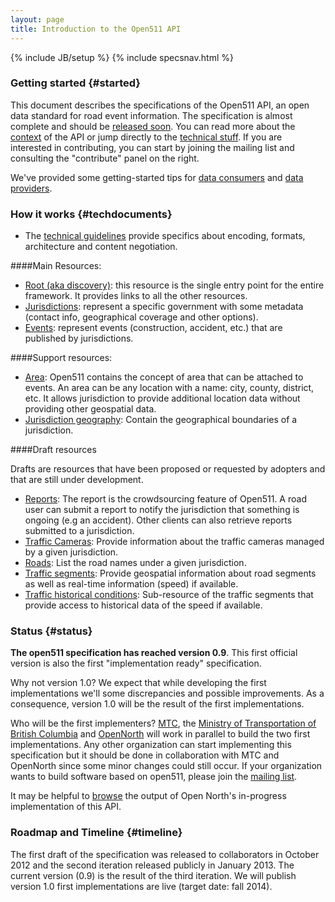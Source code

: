 ```yaml
---
layout: page
title: Introduction to the Open511 API
---
```

{% include JB/setup %}
{% include specsnav.html %}


### Getting started {#started}

This document describes the specifications of the Open511 API, an open data standard for road event information. The specification is almost complete and should be [released soon](#timeline). You can read more about the [context](context.html) of the API or jump directly to the [technical stuff](#techdocuments). If you are interested in contributing, you can start by joining the mailing list and consulting the "contribute" panel on the right.

We've provided some getting-started tips for [data consumers](consumer_guide.html) and [data providers](implementor_guide.html).


### How it works {#techdocuments}

* The [technical guidelines](guidelines.html) provide specifics about encoding, formats, architecture and content negotiation.

####Main Resources:

* [Root (aka discovery)](root.html): this resource is the single entry point for the entire framework. It provides links to all the other resources.   
* [Jurisdictions](jurisdiction.html): represent a specific government with some metadata (contact info, geographical coverage and other options). 
* [Events](event.html): represent events (construction, accident, etc.) that are published by jurisdictions. 


####Support resources:
* [Area](area.html): Open511 contains the concept of area that can be attached to events. An area can be any location with a name: city, county, district, etc. It allows jurisdiction to provide additional location data without providing other geospatial data.
* [Jurisdiction geography](jurisdictiongeo.html): Contain the geographical boundaries of a jurisdiction.


####Draft resources

Drafts are resources that have been proposed or requested by adopters and that are still under development.

* [Reports](report.html): The report is the crowdsourcing feature of Open511. A road user can submit a report to notify the jurisdiction that something is ongoing (e.g an accident). Other clients can also retrieve reports submitted to a jurisdiction.
* [Traffic Cameras](camera.html): Provide information about the traffic cameras managed by a given jurisdiction.
* [Roads](road.html): List the road names under a given jurisdiction.
* [Traffic segments](traffic_segment.html): Provide geospatial information about road segments as well as real-time information (speed) if available.
* [Traffic historical conditions](historical_traffic_condition.html): Sub-resource of the traffic segments that provide access to historical data of the speed if available.


### Status {#status}

**The open511 specification has reached version 0.9**. This first official version is also the first "implementation ready" specification. 

Why not version 1.0? We expect that while developing the first implementations we'll some discrepancies and possible improvements. As a consequence, version 1.0 will be the result of the first implementations.

Who will be the first implementers? [MTC](http://511.org/), the [Ministry of Transportation of British Columbia](http://www.gov.bc.ca/tran/) and [OpenNorth](https://github.com/opennorth/open511) will work in parallel to build the two first implementations. Any other organization can start implementing this specification but it should be done in collaboration with MTC and OpenNorth since some minor changes could still occur. If your organization wants to build software based on open511, please join the [mailing list](https://groups.google.com/forum/?fromgroups#!forum/open511).

It may be helpful to [browse](http://demo.open511.org/) the output of Open North's in-progress implementation of this API.

### Roadmap and Timeline {#timeline}

The first draft of the specification was released to collaborators in October 2012 and the second iteration released publicly in January 2013. The current version (0.9) is the result of the third iteration. We will publish version 1.0 first implementations are live (target date: fall 2014).

